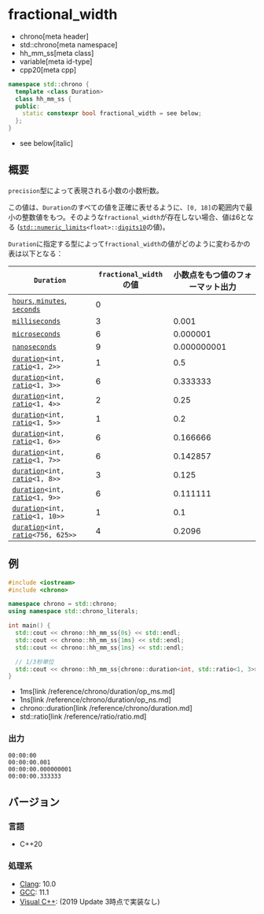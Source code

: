 # fractional_width
* chrono[meta header]
* std::chrono[meta namespace]
* hh_mm_ss[meta class]
* variable[meta id-type]
* cpp20[meta cpp]

```cpp
namespace std::chrono {
  template <class Duration>
  class hh_mm_ss {
  public:
    static constexpr bool fractional_width = see below;
  };
}
```
* see below[italic]

## 概要
`precision`型によって表現される小数の小数桁数。

この値は、`Duration`のすべての値を正確に表せるように、`[0, 18]`の範囲内で最小の整数値をもつ。そのような`fractional_width`が存在しない場合、値は6となる ([`std::numeric_limits`](/reference/limits/numeric_limits.md)`<float>::`[`digits10`](/reference/limits/numeric_limits/digits10.md)の値)。

`Duration`に指定する型によって`fractional_width`の値がどのように変わるかの表は以下となる：

| `Duration` | `fractional_width`の値 | 小数点をもつ値のフォーマット出力 |
|------------|------------------------|------------------|
| [`hours`, `minutes`, `seconds`](/reference/chrono/duration_aliases.md) | 0 | |
| [`milliseconds`](/reference/chrono/duration_aliases.md) | 3 | 0.001 |
| [`microseconds`](/reference/chrono/duration_aliases.md) | 6 | 0.000001 |
| [`nanoseconds`](/reference/chrono/duration_aliases.md) | 9 | 0.000000001 |
| [`duration`](/reference/chrono/duration.md)`<int,` [`ratio`](/reference/ratio/ratio.md)`<1, 2>>` | 1 | 0.5 |
| [`duration`](/reference/chrono/duration.md)`<int,` [`ratio`](/reference/ratio/ratio.md)`<1, 3>>` | 6 | 0.333333 |
| [`duration`](/reference/chrono/duration.md)`<int,` [`ratio`](/reference/ratio/ratio.md)`<1, 4>>` | 2 | 0.25 |
| [`duration`](/reference/chrono/duration.md)`<int,` [`ratio`](/reference/ratio/ratio.md)`<1, 5>>` | 1 | 0.2 |
| [`duration`](/reference/chrono/duration.md)`<int,` [`ratio`](/reference/ratio/ratio.md)`<1, 6>>` | 6 | 0.166666 |
| [`duration`](/reference/chrono/duration.md)`<int,` [`ratio`](/reference/ratio/ratio.md)`<1, 7>>` | 6 | 0.142857 |
| [`duration`](/reference/chrono/duration.md)`<int,` [`ratio`](/reference/ratio/ratio.md)`<1, 8>>` | 3 | 0.125 |
| [`duration`](/reference/chrono/duration.md)`<int,` [`ratio`](/reference/ratio/ratio.md)`<1, 9>>` | 6 | 0.111111 |
| [`duration`](/reference/chrono/duration.md)`<int,` [`ratio`](/reference/ratio/ratio.md)`<1, 10>>` | 1 | 0.1 |
| [`duration`](/reference/chrono/duration.md)`<int,` [`ratio`](/reference/ratio/ratio.md)`<756, 625>>` | 4 | 0.2096 |


## 例
```cpp example
#include <iostream>
#include <chrono>

namespace chrono = std::chrono;
using namespace std::chrono_literals;

int main() {
  std::cout << chrono::hh_mm_ss{0s} << std::endl;
  std::cout << chrono::hh_mm_ss{1ms} << std::endl;
  std::cout << chrono::hh_mm_ss{1ns} << std::endl;

  // 1/3秒単位
  std::cout << chrono::hh_mm_ss{chrono::duration<int, std::ratio<1, 3>>{1}} << std::endl;
}
```
* 1ms[link /reference/chrono/duration/op_ms.md]
* 1ns[link /reference/chrono/duration/op_ns.md]
* chrono::duration[link /reference/chrono/duration.md]
* std::ratio[link /reference/ratio/ratio.md]

### 出力
```
00:00:00
00:00:00.001
00:00:00.000000001
00:00:00.333333
```

## バージョン
### 言語
- C++20

### 処理系
- [Clang](/implementation.md#clang): 10.0
- [GCC](/implementation.md#gcc): 11.1
- [Visual C++](/implementation.md#visual_cpp): (2019 Update 3時点で実装なし)

